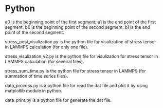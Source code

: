 # Python
a0 is the beginning point of the first segment;
a1 is the end point of the first segment;
b0 is the beginning point of the second segment;
b1 is the end point of the second segment.

stress_post_visulization.py is the python file for visulization of stress tensor in LAMMPS calculation (for only one file).

stress_visulization_v2.py is the python file for visulization for stress tensor in LAMMPS calculation (for severial files).

stress_sum_time.py is the python file for stress tensor in LAMMPS (for summation of time series files).

data_process.py is a python file for read the dat file and plot it by using matplotlib module in python.

data_print.py is a python file for generate the dat file.
